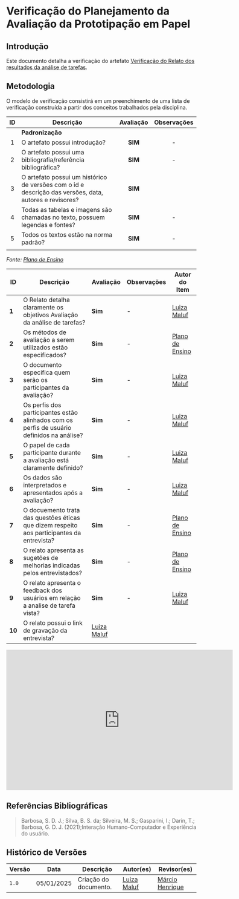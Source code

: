 # __Verificação do Planejamento da Avaliação da Prototipação em Papel__

## __Introdução__

Este documento detalha a verificação do artefato [Verificação do Relato dos resultados da análise de tarefas](../../../design_avaliacao/analise_tarefa/relato_analise.md).

## __Metodologia__

O modelo de verificação consistirá em um preenchimento de uma lista de verificação construída a partir dos conceitos trabalhados pela disciplina.

|  ID  | Descrição  | Avaliação  | Observações |
| :--: | ---------- | :--------: | :--------: |
|      | **Padronização**                                                                                       |
|  1   | O artefato possui introdução?   |    __SIM__   |                     -                     |
|  2   | O artefato possui uma bibliografia/referência bibliográfica?                                           |    __SIM__     |                     -                     |
|  3   | O artefato possui um histórico de versões com o id e descrição das versões, data, autores e revisores? |    __SIM__      |                                       |
|  4   | Todas as tabelas e imagens são chamadas no texto, possuem legendas e fontes?   |   __SIM__       |                     -                     |
|  5   | Todos os textos estão na norma padrão? |   __SIM__      |                     -                     |
|      |

_Fonte: [Plano de Ensino](/docs/assets/documentos/Plano_de_Ensino.pdf)_


<center>


| **ID** | **Descrição** | **Avaliação** | **Observações** | **Autor do Item** |
|--------|---------------|---------------|----------------|--------------------|
| **1**  | O Relato detalha claramente os objetivos Avaliação da análise de tarefas?  |  **Sim**  |  -  | [Luiza Maluf](https://github.com/LuizaMaluf) |
| **2** | Os métodos de avaliação a serem utilizados estão especificados?|  **Sim**  |  -  | [Plano de Ensino](/docs/assets/documentos/Plano_de_Ensino.pdf)|
| **3** | O documento especifica quem serão os participantes da avaliação?|  **Sim**  |  -  | [Luiza Maluf](https://github.com/LuizaMaluf) |
| **4** | Os perfis dos participantes estão alinhados com os perfis de usuário definidos na análise?|  **Sim**  |  -  | [Luiza Maluf](https://github.com/LuizaMaluf) |
| **5** | O papel de cada participante durante a avaliação está claramente definido?|  **Sim** |  -  | [Luiza Maluf](https://github.com/LuizaMaluf) |
| **6** | Os dados são interpretados e apresentados após a avaliação?|  **Sim**  |  -  | [Luiza Maluf](https://github.com/LuizaMaluf) |
| **7** | O docuemento trata das questões éticas que dizem respeito aos participantes da entrevista?| **Sim** | - | [Plano de Ensino](/docs/assets/documentos/Plano_de_Ensino.pdf)|
| **8** | O relato apresenta as sugetões de melhorias indicadas pelos entrevistados? | **Sim** | - | [Plano de Ensino](/docs/assets/documentos/Plano_de_Ensino.pdf) |
| **9** | O relato apresenta o feedback dos usuários em relação a analise de tarefa vista? | **Sim** | - | [Luiza Maluf](https://github.com/LuizaMaluf) |
| **10** | O relato possui o link de gravação da entrevista? | [Luiza Maluf](https://github.com/LuizaMaluf)|



</center>

<iframe width="600" height="371" seamless frameborder="0" scrolling="no" src="https://docs.google.com/spreadsheets/d/e/2PACX-1vSyR8SNl1enYN7gNBY9xYyUl0d5sUiqnj7p69L1AoVlVpAUWRpJ-I-WeWKB9SBUw2C3Sx_TuBnfXte8/pubchart?oid=1171542191&amp;format=interactive"></iframe>


## __Referências Bibliográficas__

> Barbosa, S. D. J.; Silva, B. S. da; Silveira, M. S.; Gasparini, I.; Darin, T.; Barbosa, G. D. J. (2021);Interação Humano-Computador e Experiência do usuário.

## __Histórico de Versões__

| Versão | Data       | Descrição                                     | Autor(es)                                        | Revisor(es)                                    |
| ------ | ---------- | --------------------------------------------- | ------------------------------------------------ | ---------------------------------------------- |
| `1.0`  | 05/01/2025 | Criação do documento.   | [Luiza Maluf](https://github.com/LuizaMaluf) |[Márcio Henrique](https://github.com/DeM4rcio) |